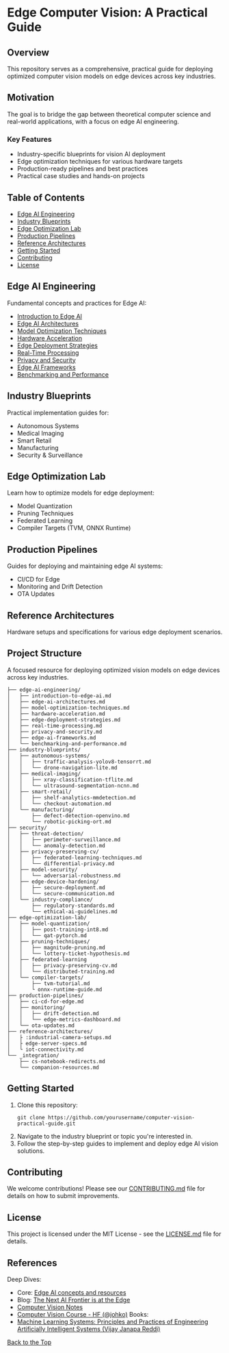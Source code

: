# Edge Computer Vision: A Practical Guide

## Overview

This repository serves as a comprehensive, practical guide for deploying optimized computer vision models on edge devices across key industries. 

## Motivation

The goal is to bridge the gap between theoretical computer science and real-world applications, with a focus on edge AI engineering.

### Key Features

- Industry-specific blueprints for vision AI deployment
- Edge optimization techniques for various hardware targets
- Production-ready pipelines and best practices
- Practical case studies and hands-on projects

## Table of Contents
- [Edge AI Engineering](#edge-ai-engineering)
- [Industry Blueprints](#industry-blueprints)
- [Edge Optimization Lab](#edge-optimization-lab)
- [Production Pipelines](#production-pipelines)
- [Reference Architectures](#reference-architectures)
- [Getting Started](#getting-started)
- [Contributing](#contributing)
- [License](#license)

## Edge AI Engineering

Fundamental concepts and practices for Edge AI:
- [Introduction to Edge AI](https://github.com/afondiel/edge-ai-engineering/edge-ai-engineering/introduction-to-edge-ai.md)
- [Edge AI Architectures](https://github.com/afondiel/edge-ai-engineering/edge-ai-engineering/edge-ai-architectures.md)
- [Model Optimization Techniques](https://github.com/afondiel/edge-ai-engineering/edge-ai-engineering/model-optimization-techniques.md)
- [Hardware Acceleration](https://github.com/afondiel/edge-ai-engineering/edge-ai-engineering/hardware-acceleration.md)
- [Edge Deployment Strategies](https://github.com/afondiel/edge-ai-engineering/edge-ai-engineering/edge-deployment-strategies.md)
- [Real-Time Processing](https://github.com/afondiel/edge-ai-engineering/edge-ai-engineering/real-time-processing.md)
- [Privacy and Security](https://github.com/afondiel/edge-ai-engineering/edge-ai-engineering/privacy-and-security.md)
- [Edge AI Frameworks](https://github.com/afondiel/edge-ai-engineering/edge-ai-engineering/edge-ai-frameworks.md)
- [Benchmarking and Performance](https://github.com/afondiel/edge-ai-engineering/edge-ai-engineering/benchmarking-and-performance.md)  
  
## Industry Blueprints

Practical implementation guides for:
- Autonomous Systems
- Medical Imaging
- Smart Retail
- Manufacturing
- Security & Surveillance

## Edge Optimization Lab

Learn how to optimize models for edge deployment:
- Model Quantization
- Pruning Techniques
- Federated Learning
- Compiler Targets (TVM, ONNX Runtime)

## Production Pipelines

Guides for deploying and maintaining edge AI systems:
- CI/CD for Edge
- Monitoring and Drift Detection
- OTA Updates

## Reference Architectures

Hardware setups and specifications for various edge deployment scenarios.

## Project Structure

A focused resource for deploying optimized vision models on edge devices across key industries.

```
├── edge-ai-engineering/
│   ├── introduction-to-edge-ai.md
│   ├── edge-ai-architectures.md
│   ├── model-optimization-techniques.md
│   ├── hardware-acceleration.md
│   ├── edge-deployment-strategies.md
│   ├── real-time-processing.md
│   ├── privacy-and-security.md
│   ├── edge-ai-frameworks.md
│   └── benchmarking-and-performance.md    
├── industry-blueprints/
│   ├── autonomous-systems/
│   │   ├── traffic-analysis-yolov8-tensorrt.md     
│   │   └── drone-navigation-lite.md
│   ├── medical-imaging/
│   │   ├── xray-classification-tflite.md            
│   │   └── ultrasound-segmentation-ncnn.md
│   ├── smart-retail/
│   │   ├── shelf-analytics-mmdetection.md
│   │   └── checkout-automation.md
│   └── manufacturing/
│       ├── defect-detection-openvino.md             
│       └── robotic-picking-ort.md
├── security/
│   ├── threat-detection/
│   │   ├── perimeter-surveillance.md
│   │   └── anomaly-detection.md
│   ├── privacy-preserving-cv/
│   │   ├── federated-learning-techniques.md
│   │   └── differential-privacy.md
│   ├── model-security/
│   │   └── adversarial-robustness.md
│   ├── edge-device-hardening/
│   │   ├── secure-deployment.md
│   │   └── secure-communication.md
│   └── industry-compliance/
│       ├── regulatory-standards.md
│       └── ethical-ai-guidelines.md
├── edge-optimization-lab/                         
│   ├── model-quantization/
│   │   ├── post-training-int8.md
│   │   └── qat-pytorch.md
│   ├── pruning-techniques/
│   │   ├── magnitude-pruning.md
│   │   └── lottery-ticket-hypothesis.md
│   ├── federated-learning
│   │   ├── privacy-preserving-cv.md
│   │   └── distributed-training.md
│   └── compiler-targets/
│       ├── tvm-tutorial.md
│       └ onnx-runtime-guide.md
├── production-pipelines/                           
│   ├── ci-cd-for-edge.md
│   ├── monitoring/
│   │   ├── drift-detection.md
│   │   └── edge-metrics-dashboard.md
│   └── ota-updates.md
├── reference-architectures/
│   ├ :industrial-camera-setups.md
│   ├ edge-server-specs.md
│   └ iot-connectivity.md
└── _integration/
    ├── cs-notebook-redirects.md                   
    └── companion-resources.md
```

## Getting Started

1. Clone this repository:
   ```
   git clone https://github.com/yourusername/computer-vision-practical-guide.git
   ```
2. Navigate to the industry blueprint or topic you're interested in.
3. Follow the step-by-step guides to implement and deploy edge AI vision solutions.

## Contributing

We welcome contributions! Please see our [CONTRIBUTING.md](CONTRIBUTING.md) file for details on how to submit improvements.

## License

This project is licensed under the MIT License - see the [LICENSE.md](LICENSE.md) file for details.

## References

Deep Dives: 
- Core: [Edge AI concepts and resources](https://github.com/afondiel/computer-science-notebook/tree/master/core/systems/edge-computing/edge-ai)
- Blog: [The Next AI Frontier is at the Edge](https://afondiel.github.io/posts/the-next-ai-frontier-is-at-the-edge/)
- [Computer Vision Notes](https://github.com/afondiel/computer-science-notebook/tree/master/core/ai-ml/computer-vision-notes)
- [Computer Vision Course - HF (@johko)](https://github.com/johko/computer-vision-course)
Books:
- [Machine Learning Systems: Principles and Practices of Engineering Artificially Intelligent Systems (Vijay Janapa Reddi)](https://mlsysbook.ai/)

[Back to the Top](#table-of-contents)
